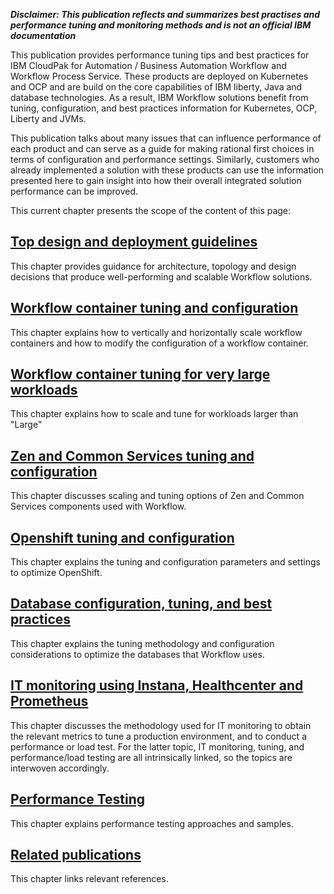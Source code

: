 **_Disclaimer: This publication reflects and summarizes best practises and performance tuning and monitoring methods and is not an official IBM documentation_**

This publication provides performance tuning tips and best practices for IBM CloudPak for Automation / Business Automation Workflow and Workflow Process Service. 
These products are deployed on Kubernetes and OCP and are build on the core capabilities of IBM liberty, Java and database technologies. As a result, IBM Workflow solutions benefit from tuning, configuration, and best practices information for Kubernetes, OCP, Liberty and JVMs.

This publication talks about many issues that can influence performance of each product and can serve as a guide for making rational first choices in terms of configuration and performance settings. Similarly, customers who already implemented a solution with these products can use the information presented here to gain insight into how their overall integrated solution performance can be improved.

This current chapter presents the scope of the content of this page:

## [Top design and deployment guidelines](architecture.md)
This chapter provides guidance for architecture, topology and design decisions that produce well-performing and scalable Workflow solutions.
## [Workflow container tuning and configuration](container.md)
This chapter explains how to vertically and horizontally scale workflow containers and how to modify the configuration of a workflow container.
## [Workflow container tuning for very large workloads](https://github.com/icp4a/workflow-performance/blob/23.0.1/container.md#tune-for-high-workloads-above-large-pattern-size)
This chapter explains how to scale and tune for workloads larger than "Large"
## [Zen and Common Services tuning and configuration](zen-cs.md)
This chapter discusses scaling and tuning options of Zen and Common Services components used with Workflow.
## [Openshift tuning and configuration](openshift.md)
This chapter explains the tuning and configuration parameters and settings to optimize OpenShift.
## [Database configuration, tuning, and best practices](database.md)
This chapter explains the tuning methodology and configuration considerations to optimize the databases that Workflow uses.
## [IT monitoring using Instana, Healthcenter and Prometheus](monitoring.md)
This chapter discusses the methodology used for IT monitoring to obtain the relevant metrics to tune a production environment, and to conduct a performance or load test. For the latter topic, IT monitoring, tuning, and performance/load testing are all intrinsically linked, so the topics are interwoven accordingly.
## [Performance Testing](testing.md)
This chapter explains performance testing approaches and samples.
## [Related publications](references.md)
This chapter links relevant references.
